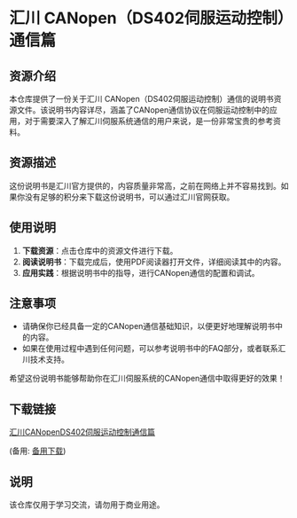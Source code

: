 # 汇川 CANopen（DS402伺服运动控制）通信篇

## 资源介绍

本仓库提供了一份关于汇川 CANopen（DS402伺服运动控制）通信的说明书资源文件。该说明书内容详尽，涵盖了CANopen通信协议在伺服运动控制中的应用，对于需要深入了解汇川伺服系统通信的用户来说，是一份非常宝贵的参考资料。

## 资源描述

这份说明书是汇川官方提供的，内容质量非常高，之前在网络上并不容易找到。如果你没有足够的积分来下载这份说明书，可以通过汇川官网获取。

## 使用说明

1. **下载资源**：点击仓库中的资源文件进行下载。
2. **阅读说明书**：下载完成后，使用PDF阅读器打开文件，详细阅读其中的内容。
3. **应用实践**：根据说明书中的指导，进行CANopen通信的配置和调试。

## 注意事项

- 请确保你已经具备一定的CANopen通信基础知识，以便更好地理解说明书中的内容。
- 如果在使用过程中遇到任何问题，可以参考说明书中的FAQ部分，或者联系汇川技术支持。

希望这份说明书能够帮助你在汇川伺服系统的CANopen通信中取得更好的效果！

## 下载链接
[汇川CANopenDS402伺服运动控制通信篇](https://pan.quark.cn/s/4f8cb66de273) 

(备用: [备用下载](https://pan.baidu.com/s/1p6fpWD3EWRx5gdY0QV9t-g?pwd=1234))

## 说明

该仓库仅用于学习交流，请勿用于商业用途。
